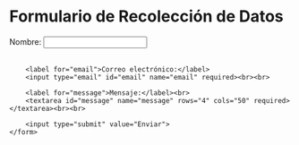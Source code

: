 <!DOCTYPE html>
<html lang="en">
<head>
    <meta charset="UTF-8">
    <meta name="viewport" content="width=device-width, initial-scale=1.0">
    <title>Formulario de Recolección de Datos</title>
</head>
<body>
    <h1>Formulario de Recolección de Datos</h1>
    <form action="process_form.php" method="post">
        <label for="name">Nombre:</label>
        <input type="text" id="name" name="name" required><br><br>
        
        <label for="email">Correo electrónico:</label>
        <input type="email" id="email" name="email" required><br><br>
        
        <label for="message">Mensaje:</label><br>
        <textarea id="message" name="message" rows="4" cols="50" required></textarea><br><br>
        
        <input type="submit" value="Enviar">
    </form>
</body>
</html>

<?php
if ($_SERVER["REQUEST_METHOD"] == "POST") {
    $name = $_POST['name'];
    $email = $_POST['email'];
    $message = $_POST['message'];

    // Guardar los datos en un archivo CSV
    $data = array($name, $email, $message);
    $file = fopen('data.csv', 'a');
    fputcsv($file, $data);
    fclose($file);

    // Redirigir de vuelta al formulario o a una página de confirmación
    header('Location: index.html');
    exit;
}
?>
